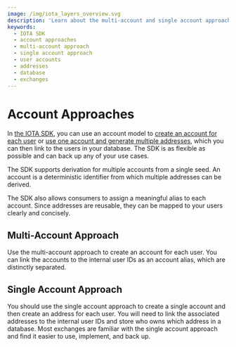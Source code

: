 ```yaml
---
image: /img/iota_layers_overview.svg
description: 'Learn about the multi-account and single account approaches in the IOTA SDK for managing user accounts and addresses on the IOTA network.'
keywords:
  - IOTA SDK
  - account approaches
  - multi-account approach
  - single account approach
  - user accounts
  - addresses
  - database
  - exchanges
---
```


# Account Approaches

In [the IOTA SDK](../welcome.md), you can use an account model
to [create an account for each user](#multi-account-approach)
or [use one account and generate multiple addresses](#single-account-approach), which you can then link to the users in
your database. The SDK is as flexible as possible and can back up any of your use cases.

The SDK supports derivation for multiple accounts from a single seed. An account is a deterministic identifier from
which multiple addresses can be derived.

The SDK also allows consumers to assign a meaningful alias to each account. Since addresses are reusable, they can be
mapped to your users clearly and concisely.

## Multi-Account Approach

Use the multi-account approach to create an account for each user. You can link the accounts to the internal user IDs as
an account alias, which are distinctly separated.

## Single Account Approach

You should use the single account approach to create a single account and then create an address for each user. You will
need to link the associated addresses to the internal user IDs and store who owns which address in a database. Most
exchanges are familiar with the single account approach and find it easier to use, implement, and back up.
